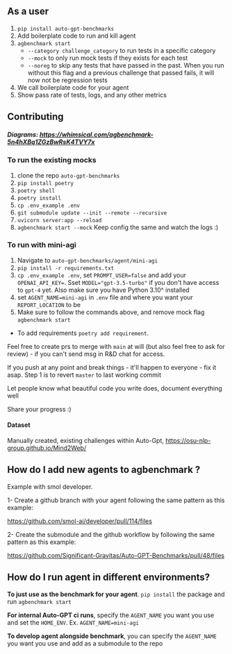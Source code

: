 ## As a user

1. `pip install auto-gpt-benchmarks`
2. Add boilerplate code to run and kill agent
3. `agbenchmark start`
   - `--category challenge_category` to run tests in a specific category
   - `--mock` to only run mock tests if they exists for each test
   - `--noreg` to skip any tests that have passed in the past. When you run without this flag and a previous challenge that passed fails, it will now not be regression tests
4. We call boilerplate code for your agent
5. Show pass rate of tests, logs, and any other metrics

## Contributing

##### Diagrams: https://whimsical.com/agbenchmark-5n4hXBq1ZGzBwRsK4TVY7x

### To run the existing mocks

1. clone the repo `auto-gpt-benchmarks`
2. `pip install poetry`
3. `poetry shell`
4. `poetry install`
5. `cp .env_example .env`
6. `git submodule update --init --remote --recursive`
7. `uvicorn server:app --reload`
8. `agbenchmark start --mock`
   Keep config the same and watch the logs :)

### To run with mini-agi

1. Navigate to `auto-gpt-benchmarks/agent/mini-agi`
2. `pip install -r requirements.txt`
3. `cp .env_example .env`, set `PROMPT_USER=false` and add your `OPENAI_API_KEY=`. Sset `MODEL="gpt-3.5-turbo"` if you don't have access to `gpt-4` yet. Also make sure you have Python 3.10^ installed
4. set `AGENT_NAME=mini-agi` in `.env` file and where you want your `REPORT_LOCATION` to be
5. Make sure to follow the commands above, and remove mock flag `agbenchmark start`

- To add requirements `poetry add requirement`.

Feel free to create prs to merge with `main` at will (but also feel free to ask for review) - if you can't send msg in R&D chat for access.

If you push at any point and break things - it'll happen to everyone - fix it asap. Step 1 is to revert `master` to last working commit

Let people know what beautiful code you write does, document everything well

Share your progress :)

#### Dataset

Manually created, existing challenges within Auto-Gpt, https://osu-nlp-group.github.io/Mind2Web/

## How do I add new agents to agbenchmark ?

Example with smol developer.

1- Create a github branch with your agent following the same pattern as this example:

https://github.com/smol-ai/developer/pull/114/files

2- Create the submodule and the github workflow by following the same pattern as this example:

https://github.com/Significant-Gravitas/Auto-GPT-Benchmarks/pull/48/files

## How do I run agent in different environments?

**To just use as the benchmark for your agent**. `pip install` the package and run `agbenchmark start`

**For internal Auto-GPT ci runs**, specify the `AGENT_NAME` you want you use and set the `HOME_ENV`.
Ex. `AGENT_NAME=mini-agi`

**To develop agent alongside benchmark**, you can specify the `AGENT_NAME` you want you use and add as a submodule to the repo
